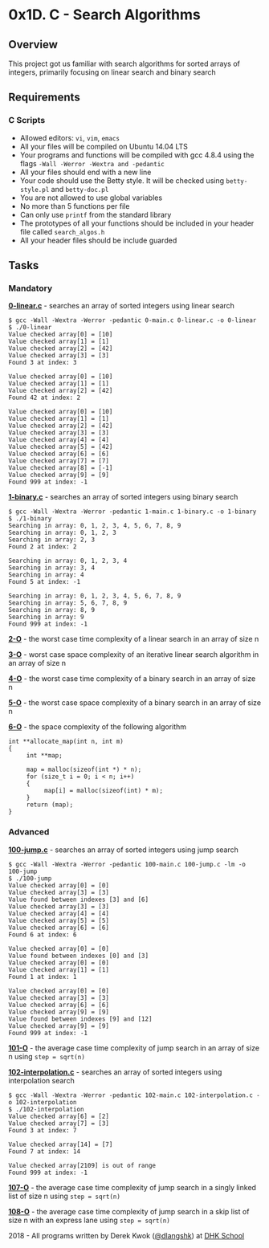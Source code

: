 # 0x1D. C - Search Algorithms

## Overview
This project got us familiar with search algorithms for sorted arrays of integers, primarily focusing on linear search and binary search

## Requirements
### C Scripts
* Allowed editors: `vi`, `vim`, `emacs`
* All your files will be compiled on Ubuntu 14.04 LTS
* Your programs and functions will be compiled with gcc 4.8.4 using the flags `-Wall -Werror -Wextra and -pedantic`
* All your files should end with a new line
* Your code should use the Betty style. It will be checked using `betty-style.pl` and `betty-doc.pl`
* You are not allowed to use global variables
* No more than 5 functions per file
* Can only use `printf` from the standard library
* The prototypes of all your functions should be included in your header file called `search_algos.h`
* All your header files should be include guarded

## Tasks
### Mandatory
**[0-linear.c](0-linear.c)** - searches an array of sorted integers using linear search
```
$ gcc -Wall -Wextra -Werror -pedantic 0-main.c 0-linear.c -o 0-linear
$ ./0-linear 
Value checked array[0] = [10]
Value checked array[1] = [1]
Value checked array[2] = [42]
Value checked array[3] = [3]
Found 3 at index: 3

Value checked array[0] = [10]
Value checked array[1] = [1]
Value checked array[2] = [42]
Found 42 at index: 2

Value checked array[0] = [10]
Value checked array[1] = [1]
Value checked array[2] = [42]
Value checked array[3] = [3]
Value checked array[4] = [4]
Value checked array[5] = [42]
Value checked array[6] = [6]
Value checked array[7] = [7]
Value checked array[8] = [-1]
Value checked array[9] = [9]
Found 999 at index: -1
```

**[1-binary.c](1-binary.c)** - searches an array of sorted integers using binary search
```
$ gcc -Wall -Wextra -Werror -pedantic 1-main.c 1-binary.c -o 1-binary
$ ./1-binary 
Searching in array: 0, 1, 2, 3, 4, 5, 6, 7, 8, 9
Searching in array: 0, 1, 2, 3
Searching in array: 2, 3
Found 2 at index: 2

Searching in array: 0, 1, 2, 3, 4
Searching in array: 3, 4
Searching in array: 4
Found 5 at index: -1

Searching in array: 0, 1, 2, 3, 4, 5, 6, 7, 8, 9
Searching in array: 5, 6, 7, 8, 9
Searching in array: 8, 9
Searching in array: 9
Found 999 at index: -1
```

**[2-O](2-O)** - the worst case time complexity of a linear search in an array of size n

**[3-O](3-O)** - worst case space complexity of an iterative linear search algorithm in an array of size n

**[4-O](4-O)** - the worst case time complexity of a binary search in an array of size n

**[5-O](5-O)** - the worst case space complexity of a binary search in an array of size n

**[6-O](6-O)** - the space complexity of the following algorithm
```
int **allocate_map(int n, int m)
{
     int **map;

     map = malloc(sizeof(int *) * n);
     for (size_t i = 0; i < n; i++)
     {
          map[i] = malloc(sizeof(int) * m);
     }
     return (map);
}
```

### Advanced
**[100-jump.c](100-jump.c)** - searches an array of sorted integers using jump search
```
$ gcc -Wall -Wextra -Werror -pedantic 100-main.c 100-jump.c -lm -o 100-jump
$ ./100-jump
Value checked array[0] = [0]
Value checked array[3] = [3]
Value found between indexes [3] and [6]
Value checked array[3] = [3]
Value checked array[4] = [4]
Value checked array[5] = [5]
Value checked array[6] = [6]
Found 6 at index: 6

Value checked array[0] = [0]
Value found between indexes [0] and [3]
Value checked array[0] = [0]
Value checked array[1] = [1]
Found 1 at index: 1

Value checked array[0] = [0]
Value checked array[3] = [3]
Value checked array[6] = [6]
Value checked array[9] = [9]
Value found between indexes [9] and [12]
Value checked array[9] = [9]
Found 999 at index: -1
```

**[101-O](101-O)** - the average case time complexity of jump search in an array of size n using `step = sqrt(n)`

**[102-interpolation.c](102-interpolation.c)** - searches an array of sorted integers using interpolation search
```
$ gcc -Wall -Wextra -Werror -pedantic 102-main.c 102-interpolation.c -o 102-interpolation
$ ./102-interpolation
Value checked array[6] = [2]
Value checked array[7] = [3]
Found 3 at index: 7

Value checked array[14] = [7]
Found 7 at index: 14

Value checked array[2109] is out of range
Found 999 at index: -1
```

**[107-O](107-O)** - the average case time complexity of jump search in a singly linked list of size n using `step = sqrt(n)`

**[108-O](108-O)** - the average case time complexity of jump search in a skip list of size n with an express lane using `step = sqrt(n)`

2018 - All programs written by Derek Kwok ([@dlangshk](https://twitter.com/dlangshk)) at [DHK School](https://www.holbertonschool.com/)
